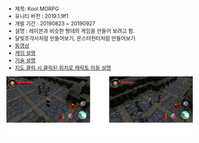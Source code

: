 + 제목: Kool MORPG
+ 유니티 버전 : 2019.1.9f1
+ 개발 기간 : 20190823 ~ 20190927
+ 설명 : 레이븐과 비슷한 형테의 게임을 만들어 보려고 함.
+ 달빛조각사처럼 만들어보기, 몬스터헌터처럼 만들어보기
+ [동영상](https://www.youtube.com/watch?v=97Is86wai30)
+ [게임 설명](https://drive.google.com/open?id=1wWEQF_Xh8-CU0tCtg3R7pjgMeD4wdOKJ)
+ [기술 설명](https://sagacityjang.tistory.com/54)
+ [지도 클릭 시 클릭된 위치로 캐릭토 이동 설명](https://sagacityjang.tistory.com/53)

![실행화면](./1.PNG)
